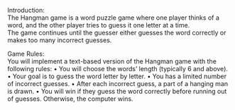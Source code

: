 Introduction:
<br>
The Hangman game is a word puzzle game where one player thinks of a word, and the other player tries to guess it one letter at a time. 
<br>
The game continues until the guesser either guesses the word correctly or makes too many incorrect guesses.

Game Rules:
<br>
You will implement a text-based version of the Hangman game with the following rules:
• You will choose the words’ length (typically 6 and above).
• Your goal is to guess the word letter by letter.
• You has a limited number of incorrect guesses.
• After each incorrect guess, a part of a hanging man is drawn.
• You will win if they guess the word correctly before running out of guesses. Otherwise, the computer wins.
